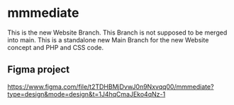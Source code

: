 # mmmediate

This is the new Website Branch. This Branch is not supposed to be merged into main.
This is a standalone new Main Branch for the new Website concept and PHP and CSS code.


## Figma project

https://www.figma.com/file/t2TDHBMjDvwJ0n9Nxvqq00/mmmediate?type=design&mode=design&t=1J4hqCmaJEko4qNz-1
